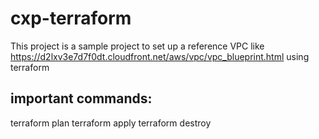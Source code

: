 # cxp-terraform
This project is a sample project to set up a reference VPC like https://d2lxv3e7d7f0dt.cloudfront.net/aws/vpc/vpc_blueprint.html using terraform

## important commands:
terraform plan
terraform apply
terraform destroy
